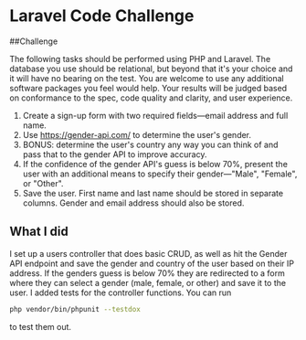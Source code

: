 # Laravel Code Challenge

##Challenge

The following tasks should be performed using PHP and Laravel. The database you use should be relational, but beyond that it's your choice and it will have no bearing on the test. You are welcome to use any additional software packages you feel would help. Your results will be judged based on conformance to the spec, code quality and clarity, and user experience.

1. Create a sign-up form with two required fields—email address and full name.
2. Use https://gender-api.com/ to determine the user's gender.
3. BONUS: determine the user's country any way you can think of and pass that to the gender API to improve accuracy.
4. If the confidence of the gender API's guess is below 70%, present the user with an additional
means to specify their gender—"Male", "Female", or "Other".
5. Save the user. First name and last name should be stored in separate columns. Gender and email address should also be stored.

## What I did

I set up a users controller that does basic CRUD, as well as hit the Gender API endpoint and save the gender and country of the user based on their IP address. If the genders guess is below 70% they are redirected to a form where they can select a gender (male, female, or other) and save it to the user. I added tests for the controller functions. You can run 

```bash
php vendor/bin/phpunit --testdox
```
to test them out.